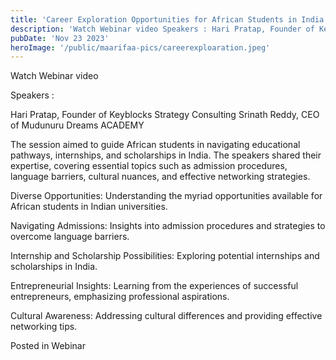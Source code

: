 ```yaml
---
title: 'Career Exploration Opportunities for African Students in India'
description: 'Watch Webinar video Speakers : Hari Pratap, Founder of Keyblocks Strategy ConsultingSrinath Reddy, CEO of Mudunuru Dreams ACADEMY The session aimed to guide African students in navigating educational pathways, internships, and scholarships in India. The speakers shared their expertise, covering essential topics such as admission procedures, language barriers, cultural nuances,…'
pubDate: 'Nov 23 2023'
heroImage: '/public/maarifaa-pics/careerexploaration.jpeg'
---
```


Watch Webinar video

Speakers :

Hari Pratap, Founder of Keyblocks Strategy Consulting
Srinath Reddy, CEO of Mudunuru Dreams ACADEMY

The session aimed to guide African students in navigating educational pathways, internships, and scholarships in India. The speakers shared their expertise, covering essential topics such as admission procedures, language barriers, cultural nuances, and effective networking strategies.

Diverse Opportunities: Understanding the myriad opportunities available for African students in Indian universities.

Navigating Admissions: Insights into admission procedures and strategies to overcome language barriers.

Internship and Scholarship Possibilities: Exploring potential internships and scholarships in India.

Entrepreneurial Insights: Learning from the experiences of successful entrepreneurs, emphasizing professional aspirations.

Cultural Awareness: Addressing cultural differences and providing effective networking tips.

Posted in Webinar
